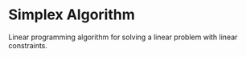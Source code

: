 # Simplex Algorithm

Linear programming algorithm for solving a linear problem with linear constraints.


